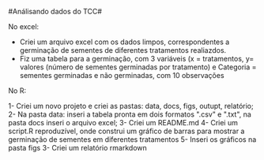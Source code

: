 #Análisando dados do TCC#

No excel:
- Criei um arquivo excel com os dados limpos, correspondentes a germinação de sementes de diferentes tratamentos realiazdos. 
- Fiz uma tabela para a germinação, com 3 variáveis (x = tratamentos, y= valores (número de sementes germinadas por tratamento) e Categoria = sementes germinadas e não germinadas, com 10 observações


No R:

1- Criei um novo projeto e criei as pastas: data, docs, figs, outupt, relatório;
2- Na pasta data: inseri a tabela pronta em dois formatos ".csv" e ".txt", na pasta docs inseri o arquivo excel;
3- Criei um README.md
4- Criei um script.R reproduzível, onde construi um gráfico de barras para mostrar a germinação de sementes em diferentes tratamentos
5- Inseri os gráficos na pasta figs
3- Criei um relatório rmarkdown